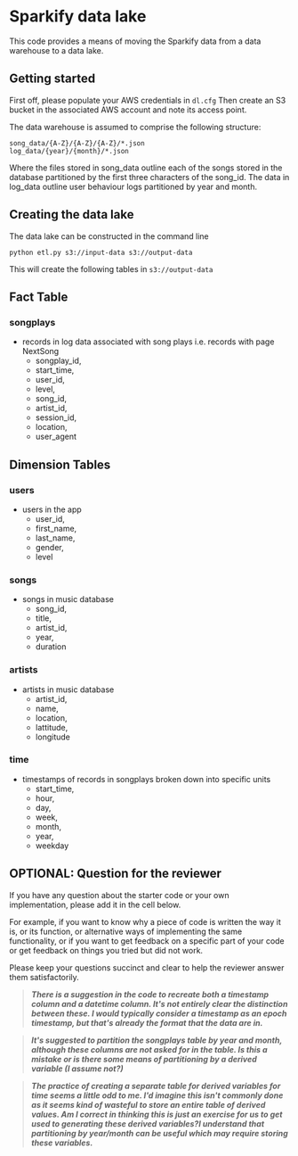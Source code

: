 # Sparkify data lake
This code provides a means of moving the Sparkify data from a data warehouse to a data lake.

## Getting started
First off, please populate your AWS credentials in `dl.cfg`
Then create an S3 bucket in the associated AWS account and note its access point.

The data warehouse is assumed to comprise the following structure:
```
song_data/{A-Z}/{A-Z}/{A-Z}/*.json
log_data/{year}/{month}/*.json
```

Where the files stored in song_data outline each of the songs stored in the database partitioned by the first three characters of the song_id. The data in log_data outline user behaviour logs partitioned by year and month.

## Creating the data lake
The data lake can be constructed in the command line

```
python etl.py s3://input-data s3://output-data
```

This will create the following tables in ``s3://output-data`` 

## Fact Table
### songplays 
- records in log data associated with song plays i.e. records with page NextSong
    - songplay_id, 
    - start_time, 
    - user_id, 
    - level, 
    - song_id, 
    - artist_id, 
    - session_id, 
    - location,
    - user_agent

## Dimension Tables
### users 
- users in the app
    - user_id, 
    - first_name, 
    - last_name, 
    - gender, 
    - level

### songs 
- songs in music database
    - song_id, 
    - title,
    - artist_id, 
    - year, 
    - duration

### artists 
- artists in music database
    - artist_id, 
    - name, 
    - location, 
    - lattitude,
    - longitude

### time 
- timestamps of records in songplays broken down into specific units
    - start_time, 
    - hour, 
    - day, 
    - week, 
    - month, 
    - year, 
    - weekday





## OPTIONAL: Question for the reviewer
 
If you have any question about the starter code or your own implementation, please add it in the cell below. 

For example, if you want to know why a piece of code is written the way it is, or its function, or alternative ways of implementing the same functionality, or if you want to get feedback on a specific part of your code or get feedback on things you tried but did not work.

Please keep your questions succinct and clear to help the reviewer answer them satisfactorily. 

> **_There is a suggestion in the code to recreate both a timestamp column and a datetime column. It's not entirely clear the distinction between these. I would typically consider a timestamp as an epoch timestamp, but that's already the format that the data are in._**

> **_It's suggested to partition the songplays table by year and month, although these columns are not asked for in the table. Is this a mistake or is there some means of partitioning by a derived variable (I assume not?)_**

> **_The practice of creating a separate table for derived variables for time seems a little odd to me. I'd imagine this isn't commonly done as it seems kind of wasteful to store an entire table of derived values. Am I correct in thinking this is just an exercise for us to get used to generating these derived variables?I understand that partitioning by year/month can be useful which may require storing these variables._**
